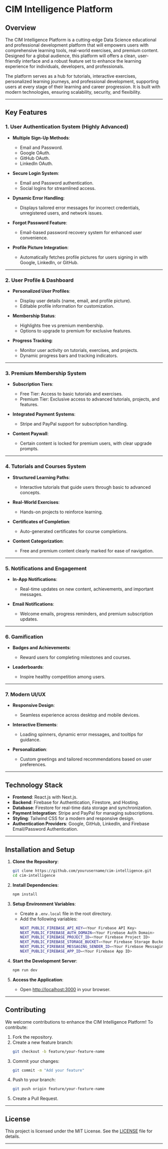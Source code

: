 # **CIM Intelligence Platform**

## **Overview**

The CIM Intelligence Platform is a cutting-edge Data Science educational and professional development platform that will empowers users with comprehensive learning tools, real-world exercises, and premium content. Designed for a global audience, this platform will offers a clean, user-friendly interface and a robust feature set to enhance the learning experience for individuals, developers, and professionals. 

The platform serves as a hub for tutorials, interactive exercises, personalized learning journeys, and professional development, supporting users at every stage of their learning and career progression. It is built with modern technologies, ensuring scalability, security, and flexibility.

---

## **Key Features**

### **1. User Authentication System (Highly Advanced)**
- **Multiple Sign-Up Methods**:
  - Email and Password.
  - Google OAuth.
  - GitHub OAuth.
  - LinkedIn OAuth.

- **Secure Login System**:
  - Email and Password authentication.
  - Social logins for streamlined access.
  
- **Dynamic Error Handling**:
  - Displays tailored error messages for incorrect credentials, unregistered users, and network issues.
  
- **Forgot Password Feature**:
  - Email-based password recovery system for enhanced user convenience.

- **Profile Picture Integration**:
  - Automatically fetches profile pictures for users signing in with Google, LinkedIn, or GitHub.

---

### **2. User Profile & Dashboard**
- **Personalized User Profiles**:
  - Display user details (name, email, and profile picture).
  - Editable profile information for customization.
  
- **Membership Status**:
  - Highlights free vs premium membership.
  - Options to upgrade to premium for exclusive features.

- **Progress Tracking**:
  - Monitor user activity on tutorials, exercises, and projects.
  - Dynamic progress bars and tracking indicators.

---

### **3. Premium Membership System**
- **Subscription Tiers**:
  - Free Tier: Access to basic tutorials and exercises.
  - Premium Tier: Exclusive access to advanced tutorials, projects, and features.

- **Integrated Payment Systems**:
  - Stripe and PayPal support for subscription handling.
  
- **Content Paywall**:
  - Certain content is locked for premium users, with clear upgrade prompts.

---

### **4. Tutorials and Courses System**
- **Structured Learning Paths**:
  - Interactive tutorials that guide users through basic to advanced concepts.
  
- **Real-World Exercises**:
  - Hands-on projects to reinforce learning.
  
- **Certificates of Completion**:
  - Auto-generated certificates for course completions.

- **Content Categorization**:
  - Free and premium content clearly marked for ease of navigation.

---

### **5. Notifications and Engagement**
- **In-App Notifications**:
  - Real-time updates on new content, achievements, and important messages.
  
- **Email Notifications**:
  - Welcome emails, progress reminders, and premium subscription updates.

---

### **6. Gamification**
- **Badges and Achievements**:
  - Reward users for completing milestones and courses.
  
- **Leaderboards**:
  - Inspire healthy competition among users.

---

### **7. Modern UI/UX**
- **Responsive Design**:
  - Seamless experience across desktop and mobile devices.
  
- **Interactive Elements**:
  - Loading spinners, dynamic error messages, and tooltips for guidance.

- **Personalization**:
  - Custom greetings and tailored recommendations based on user preferences.

---

## **Technology Stack**
- **Frontend**: React.js with Next.js.
- **Backend**: Firebase for Authentication, Firestore, and Hosting.
- **Database**: Firestore for real-time data storage and synchronization.
- **Payment Integration**: Stripe and PayPal for managing subscriptions.
- **Styling**: Tailwind CSS for a modern and responsive design.
- **Authentication Providers**: Google, GitHub, LinkedIn, and Firebase Email/Password Authentication.

---

## **Installation and Setup**
1. **Clone the Repository**:
   ```bash
   git clone https://github.com/yourusername/cim-intelligence.git
   cd cim-intelligence
   ```

2. **Install Dependencies**:
   ```bash
   npm install
   ```

3. **Setup Environment Variables**:
   - Create a `.env.local` file in the root directory.
   - Add the following variables:
     ```bash
     NEXT_PUBLIC_FIREBASE_API_KEY=<Your Firebase API Key>
     NEXT_PUBLIC_FIREBASE_AUTH_DOMAIN=<Your Firebase Auth Domain>
     NEXT_PUBLIC_FIREBASE_PROJECT_ID=<Your Firebase Project ID>
     NEXT_PUBLIC_FIREBASE_STORAGE_BUCKET=<Your Firebase Storage Bucket>
     NEXT_PUBLIC_FIREBASE_MESSAGING_SENDER_ID=<Your Firebase Messaging Sender ID>
     NEXT_PUBLIC_FIREBASE_APP_ID=<Your Firebase App ID>
     ```

4. **Start the Development Server**:
   ```bash
   npm run dev
   ```

5. **Access the Application**:
   - Open [http://localhost:3000](http://localhost:3000) in your browser.

---

## **Contributing**
We welcome contributions to enhance the CIM Intelligence Platform! To contribute:
1. Fork the repository.
2. Create a new feature branch:
   ```bash
   git checkout -b feature/your-feature-name
   ```
3. Commit your changes:
   ```bash
   git commit -m "Add your feature"
   ```
4. Push to your branch:
   ```bash
   git push origin feature/your-feature-name
   ```
5. Create a Pull Request.

---

## **License**
This project is licensed under the MIT License. See the [LICENSE](./LICENSE) file for details.

---
